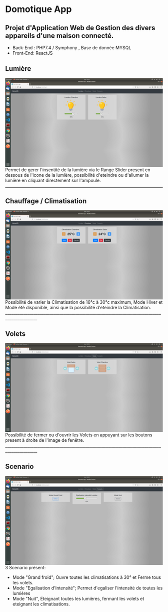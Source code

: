 # Domotique App

## Projet d'Application Web de Gestion des divers appareils d'une maison connecté.

* Back-End : PHP7.4 / Symphony , Base de donnée MYSQL
* Front-End: ReactJS  

<h2>Lumière</h2>  
<img src="./image/light.png"
     alt="Markdown Monster icon"
     style="float: left; margin-right: 10px;" />  

Permet de gerer l'insentité de la lumière via le Range Slider present en dessous de l'icone de la lumière, possibilité d'eteindre ou d'allumer la lumière en cliquant directement sur l'ampoule.
  ______________________________________________________________________________________________
<h2>Chauffage / Climatisation</h2>
<img src="./image/heater.png"
     alt="Markdown Monster icon"
     style="float: left; margin-right: 10px;" />
Possibilité de varier la Climatisation de 16°c à 30°c maximum, Mode Hiver et Mode été disponible, ainsi que la possibilité d'eteindre la Climatisation.
  ______________________________________________________________________________________________
<h2>Volets</h2>
<img src="./image/shutter.png"
     alt="Markdown Monster icon"
     style="float: left; margin-right: 10px;" />
Possibilité de fermer ou d'ouvrir les Volets en appuyant sur les boutons present à droite de l'image de fenêtre.
  ______________________________________________________________________________________________
<h2>Scenario</h2>
<img src="./image/scenario.png"
     alt="Markdown Monster icon"
     style="float: left; margin-right: 10px;" />
3 Scenario présent:  

* Mode "Grand froid"; Ouvre toutes les climatisations à 30° et Ferme tous les volets.
* Mode "Egalisation d'Intensité"; Permet d'egaliser l'intensité de toutes les lumières
* Mode "Nuit", Eteignant toutes les lumières, fermant les volets et eteignant les climatisations.
